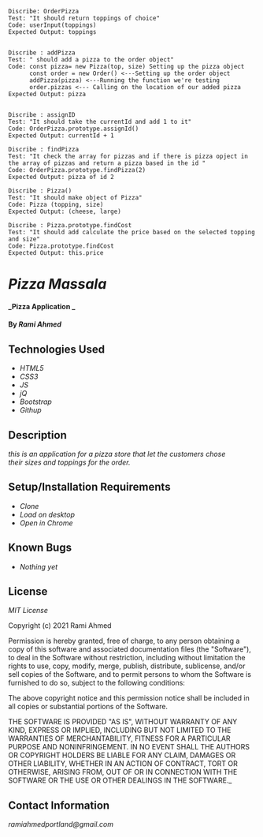 ```
Discribe: OrderPizza
Test: "It should return toppings of choice" 
Code: userInput(toppings) 
Expected Output: toppings


Discribe : addPizza
Test: " should add a pizza to the order object" 
Code: const pizza= new Pizza(top, size) Setting up the pizza object
      const order = new Order() <---Setting up the order object
      addPizza(pizza) <---Running the function we're testing
      order.pizzas <--- Calling on the location of our added pizza
Expected Output: pizza


Discribe : assignID
Test: "It should take the currentId and add 1 to it" 
Code: OrderPizza.prototype.assignId()
Expected Output: currentId + 1

Discribe : findPizza 
Test: "It check the array for pizzas and if there is pizza opject in the array of pizzas and return a pizza based in the id " 
Code: OrderPizza.prototype.findPizza(2)
Expected Output: pizza of id 2  

Discribe : Pizza()
Test: "It should make object of Pizza" 
Code: Pizza (topping, size)
Expected Output: (cheese, large)

Discribe : Pizza.prototype.findCost
Test: "It should add calculate the price based on the selected topping and size" 
Code: Pizza.prototype.findCost
Expected Output: this.price

```




# _**Pizza Massala**_

#### _Pizza Application _

#### By _**Rami Ahmed**_

## Technologies Used

* _HTML5_
* _CSS3_
* _JS_
* _jQ_
* _Bootstrap_
* _Githup_

## Description

_this is an application for a pizza store that let the customers chose their sizes and toppings for the order._

## Setup/Installation Requirements

* _Clone_
* _Load on desktop_
* _Open in Chrome_



## Known Bugs

* _Nothing yet_

## License

_MIT License_

Copyright (c) 2021 Rami Ahmed

Permission is hereby granted, free of charge, to any person obtaining a copy
of this software and associated documentation files (the "Software"), to deal
in the Software without restriction, including without limitation the rights
to use, copy, modify, merge, publish, distribute, sublicense, and/or sell
copies of the Software, and to permit persons to whom the Software is
furnished to do so, subject to the following conditions:

The above copyright notice and this permission notice shall be included in all
copies or substantial portions of the Software.

THE SOFTWARE IS PROVIDED "AS IS", WITHOUT WARRANTY OF ANY KIND, EXPRESS OR
IMPLIED, INCLUDING BUT NOT LIMITED TO THE WARRANTIES OF MERCHANTABILITY,
FITNESS FOR A PARTICULAR PURPOSE AND NONINFRINGEMENT. IN NO EVENT SHALL THE
AUTHORS OR COPYRIGHT HOLDERS BE LIABLE FOR ANY CLAIM, DAMAGES OR OTHER
LIABILITY, WHETHER IN AN ACTION OF CONTRACT, TORT OR OTHERWISE, ARISING FROM,
OUT OF OR IN CONNECTION WITH THE SOFTWARE OR THE USE OR OTHER DEALINGS IN THE
SOFTWARE._

## Contact Information

_ramiahmedportland@gmail.com_